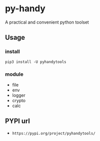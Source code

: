 # py-handy
A practical and convenient python toolset

## Usage

### install

```shell
pip3 install -U pyhandytools
```

### module

- file
- env
- logger
- crypto
- calc

## PYPI url

- ```https://pypi.org/project/pyhandytools/```